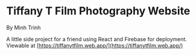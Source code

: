 # Tiffany T Film Photography Website

By Minh Trinh


A little side project for a friend using React and Firebase for deployment.
Viewable at [https://tiffanytfilm.web.app/](https://tiffanytfilm.web.app/)

